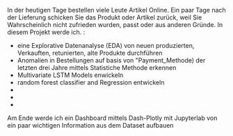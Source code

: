 In der heutigen Tage bestellen viele Leute Artikel Online. Ein paar Tage nach der Lieferung schicken Sie das Produkt oder Artikel zurück, weil Sie Wahrscheinlich nicht zufrieden wurden, passt oder aus anderen Gründe. 
In diesem Projekt werde ich. :
- eine Explorative Datenanalyse (EDA) von neuen produzierten, Verkauften, retunierten, alte Produkte  durchführen
- Anomalien in Bestellungen auf basis von "Payment_Methode) der letzten drei Jahre  mittels Statistiche Methode erkennen
- Multivariate LSTM Models enwickeln 
- random forest classifier and Regression entwickeln
-
-
-
Am Ende werde ich ein Dashboard mittels Dash-Plotly mit Jupyterlab von ein paar wichtigen Information aus dem Dataset aufbauen
